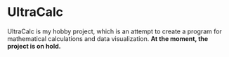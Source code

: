 # UltraCalc
UltraCalc is my hobby project, which is an attempt to create a program for mathematical calculations and data visualization.
**At the moment, the project is on hold.**
